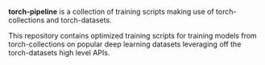
**torch-pipeline** is a collection of training scripts making use of torch-collections and torch-datasets.

This repository contains optimized training scripts for training models from torch-collections on popular deep learning datasets leveraging off the torch-datasets high level APIs.
